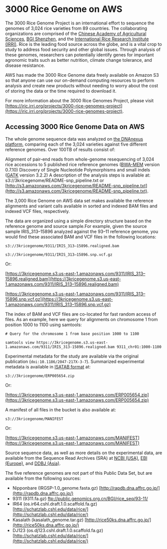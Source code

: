 # 3000 Rice Genome on AWS


The 3000 Rice Genome Project is an international effort to sequence the genomes of 3,024 rice varieties from 89 countries. The collaborating organizations are comprised of the [Chinese Academy of Agricultural Sciences](http://www.caas.cn/en/), [BGI Shenzhen](http://www.genomics.cn/index), and the [International Rice Research Institute (IRRI)](https://www.irri.org/). Rice is the leading food source across the globe, and is a vital crop to study to address food security and other global issues. Through analysis of these genomes, researchers can potentially identify genes for important agronomic traits such as better nutrition, climate change tolerance, and disease resistance.

AWS has made the 3000 Rice Genome data freely available on Amazon S3 so that anyone can use our on-demand computing resources to perform analysis and create new products without needing to worry about the cost of storing the data or the time required to download it.

For more information about the 3000 Rice Genomes Project, please visit [https://iric.irri.org/projects/3000-rice-genomes-project](https://iric.irri.org/projects/3000-rice-genomes-project).  

## Accessing 3000 Rice Genome Data on AWS

The whole genome sequence data was analyzed on [the DNAnexus platform](https://wiki.dnanexus.com/Featured-Projects/3000-rice-genomes), comparing each of the 3,024 varieties against five different reference genomes. Over 100TB of results consist of:

Alignment of pair-end reads from whole-genome resequencing of 3,024 rice accessions to 5 published rice reference genomes ([BWA-MEM](http://bio-bwa.sourceforge.net) version 0.7.10)
Discovery of Single Nucleotide Polymorphisms and small indels ([GATK](https://software.broadinstitute.org/gatk/) version 3.2.2)
A description of the analysis steps is available at: s3://3kricegenome/README-snp_pipeline.txt or [http://s3.amazonaws.com/3kricegenome/README-snp_pipeline.txt](http://s3.amazonaws.com/3kricegenome/README-snp_pipeline.txt).

The 3,000 Rice Genome on AWS data set makes available the reference alignments and variant calls available in sorted and indexed BAM files and indexed VCF files, respectively.

The data are organized using a simple directory structure based on the reference genome and source sample.For example, given the source sample IRIS_313–15896 analyzed against the 93–11 reference genome, you would find these associated BAM and VCF files in the following locations:

`s3://3kricegenome/9311/IRIS_313–15896.realigned.bam`

`s3://3kricegenome/9311/IRIS_313–15896.snp.vcf.gz`

Or:

[https://3kricegenome.s3.us-east-1.amazonaws.com/9311/IRIS_313–15896.realigned.bam](https://3kricegenome.s3.us-east-1.amazonaws.com/9311/IRIS_313–15896.realigned.bam)

[https://3kricegenome.s3.us-east-1.amazonaws.com/9311/IRIS_313–15896.snp.vcf.gz](https://3kricegenome.s3.us-east-1.amazonaws.com/9311/IRIS_313–15896.snp.vcf.gz)

The index of BAM and VCF files are co-located for fast random access of files. As an example, here we query for alignments on chromosome 1 from position 1000 to 1100 using samtools:

```
# Query for the chromosome 1 from base position 1000 to 1100

samtools view https://3kricegenome.s3.us-east-1.amazonaws.com/9311/IRIS_313-15896.realigned.bam 9311_chr01:1000-1100
```

Experimental metadata for the study are available via the original publication (`doi:10.1186/2047-217X-3-7`). Summarized experimental metadata is available in [ISATAB format](http://www.isa-tools.org/format/specification/) at:

`s3://3kricegenome/ERP005654.zip`

Or:

[https://3kricegenome.s3.us-east-1.amazonaws.com/ERP005654.zip](https://3kricegenome.s3.us-east-1.amazonaws.com/ERP005654.zip)

A manifest of all files in the bucket is also available at:

`s3://3kricegenome/MANIFEST`

Or:

[https://3kricegenome.s3.us-east-1.amazonaws.com/MANIFEST](https://3kricegenome.s3.us-east-1.amazonaws.com/MANIFEST)

Source sequence data, as well as more details on the experimental data, are available from the Sequence Read Archives (SRA) at [NCBI (USA)](http://www.ncbi.nlm.nih.gov/sra/?term=PRJEB6180), [EBI (Europe)](http://www.ebi.ac.uk/ena/data/view/PRJEB6180), and [DDBJ (Asia)](http://trace.ddbj.nig.ac.jp/DRASearch/study?acc=ERP005654).

The five reference genomes are not part of this Public Data Set, but are available from the following sources:

- Nipponbare (IRGSP-1.0_genome.fasta.gz) [http://rapdb.dna.affrc.go.jp/](http://rapdb.dna.affrc.go.jp/)
- 9311 (9311.fa.gz) ftp://public.genomics.org.cn/BGI/rice_seq/93-11/
- IR64 (os.ir64.cshl.draft.1.0.scaffold.fa.gz) [http://schatzlab.cshl.edu/data/rice/](http://schatzlab.cshl.edu/data/rice/)
- Kasalath (kasalath_genome.tar.gz) [http://rice50ks.dna.affrc.go.jp/](http://rice50ks.dna.affrc.go.jp/)
- DJ123 (os.dj123.cshl.draft.1.0.scaffold.fa.gz) [http://schatzlab.cshl.edu/data/rice/](http://schatzlab.cshl.edu/data/rice/)
